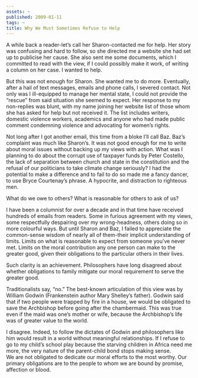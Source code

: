 ```yaml
---
assets: ~
published: 2009-01-11
tags: ~
title: Why We Must Sometimes Refuse to Help
---
```

A while back a reader-let’s call her Sharon-contacted me for help. Her
story was confusing and hard to follow, so she directed me a website she
had set up to publicise her cause. She also sent me some documents,
which I committed to read with the view, if I could possibly make it
work, of writing a column on her case. I wanted to help.

But this was not enough for Sharon. She wanted me to do more.
Eventually, after a hail of text messages, emails and phone calls, I
severed contact. Not only was I ill-equipped to manage her mental state,
I could not provide the “rescue” from said situation she seemed to
expect. Her response to my non-replies was blunt, with my name joining
her website list of those whom she has asked for help but not received
it. The list includes writers, domestic violence workers, academics and
anyone who had made public comment condemning violence and advocating
for women’s rights.

Not long after I got another email, this time from a bloke I’ll call
Baz. Baz’s complaint was much like Sharon’s. It was not good enough for
me to write about moral issues without backing up my views with action.
What was I planning to do about the corrupt use of taxpayer funds by
Peter Costello, the lack of separation between church and state in the
constitution and the refusal of our politicians to take climate change
seriously? I had the potential to make a difference and to fail to do so
made me a fancy dancer, to use Bryce Courtenay’s phrase. A hypocrite,
and distraction to righteous men.

What do we owe to others? What is reasonable for others to ask of us?

I have been a columnist for over a decade and in that time have received
hundreds of emails from readers. Some in furious agreement with my
views, some respectfully despairing over my wrong-headness, others doing
so in more colourful ways. But until Sharon and Baz, I failed to
appreciate the common-sense wisdom of nearly all of them-their implicit
understanding of limits. Limits on what is reasonable to expect from
someone you’ve never met. Limits on the moral contribution any one
person can make to the greater good, given their obligations to the
particular others in their lives.

Such clarity is an achievement. Philosophers have long disagreed about
whether obligations to family mitigate our moral requirement to serve
the greater good.

Traditionalists say, “no.” The best-known articulation of this view was
by William Godwin (Frankenstein author Mary Shelley’s father). Godwin
said that if two people were trapped by fire in a house, we would be
obligated to save the Archbishop before going after the chambermaid.
This was true even if the maid was one’s mother or wife, because the
Archbishop’s life was of greater value to the world.

I disagree. Indeed, to follow the dictates of Godwin and philosophers
like him would result in a world without meaningful relationships. If I
refuse to go to my child’s school play because the starving children in
Africa need me more, the very nature of the parent-child bond stops
making sense.\
We are not obligated to dedicate our moral efforts to the most worthy.
Our primary obligations are to the people to whom we are bound by
promise, affection or blood.